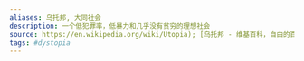```yaml
---
aliases: 乌托邦, 大同社会
description: 一个低犯罪率，低暴力和几乎没有贫穷的理想社会
source: https://en.wikipedia.org/wiki/Utopia); [乌托邦 - 维基百科，自由的百科全书](https://zh.wikipedia.org/wiki/%E4%B9%8C%E6%89%98%E9%82%A6
tags: #dystopia
---
```

